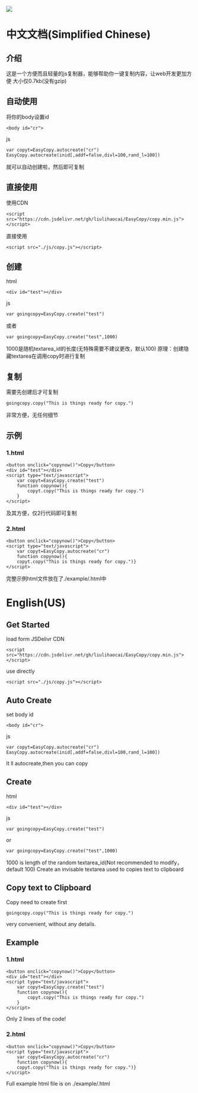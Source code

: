 [![](https://data.jsdelivr.com/v1/package/gh/liulihaocai/EasyCopy/badge)](https://www.jsdelivr.com/package/gh/liulihaocai/EasyCopy)
# 中文文档(Simplified Chinese)
## 介绍
这是一个方便而且轻量的js复制器，能够帮助你一键复制内容，让web开发更加方便
大小仅0.7kb(没有gzip)
## 自动使用
将你的body设置id
~~~
<body id="cr">
~~~
js
~~~
var copyt=EasyCopy.autocreate("cr")
EasyCopy.autocreate(inid[,addf=false,divl=100,rand_l=100])
~~~
就可以自动创建啦，然后即可复制
## 直接使用
使用CDN
~~~
<script src="https://cdn.jsdelivr.net/gh/liulihaocai/EasyCopy/copy.min.js"></script>
~~~
直接使用
~~~
<script src="./js/copy.js"></script>
~~~
## 创建
html
~~~
<div id="test"></div>
~~~
js
~~~
var goingcopy=EasyCopy.create("test")
~~~
或者
~~~
var goingcopy=EasyCopy.create("test",1000)
~~~
1000是随机textarea_id的长度(无特殊需要不建议更改，默认100)
原理：创建隐藏textarea在调用copy时进行复制
## 复制
需要先创建后才可复制
~~~
goingcopy.copy("This is things ready for copy.")
~~~
非常方便，无任何细节
## 示例
### 1.html
~~~
<button onclick="copynow()">Copy</button>
<div id="test"></div>
<script type="text/javascript">
	var copyt=EasyCopy.create("test")
	function copynow(){
		copyt.copy("This is things ready for copy.")
	}
</script>
~~~
及其方便，仅2行代码即可复制

### 2.html
~~~
<button onclick="copynow()">Copy</button>
<script type="text/javascript">
	var copyt=EasyCopy.autocreate("cr")
	function copynow(){
	copyt.copy("This is things ready for copy.")}
</script>
~~~
完整示例html文件放在了./example/.html中
# English(US)
## Get Started
load form JSDelivr CDN
~~~
<script src="https://cdn.jsdelivr.net/gh/liulihaocai/EasyCopy/copy.min.js"></script>
~~~
use directly
~~~
<script src="./js/copy.js"></script>
~~~
## Auto Create
set body id
~~~
<body id="cr">
~~~
js
~~~
var copyt=EasyCopy.autocreate("cr")
EasyCopy.autocreate(inid[,addf=false,divl=100,rand_l=100])
~~~
It ll autocreate,then you can copy
## Create
html
~~~
<div id="test"></div>
~~~
js
~~~
var goingcopy=EasyCopy.create("test")
~~~
or
~~~
var goingcopy=EasyCopy.create("test",1000)
~~~
1000 is length of the random textarea_id(Not recommended to modify，default 100)
Create an invisable textarea used to copies text to clipboard
## Copy text to Clipboard
Copy need to create first
~~~
goingcopy.copy("This is things ready for copy.")
~~~
very convenient, without any details.
## Example
### 1.html
~~~
<button onclick="copynow()">Copy</button>
<div id="test"></div>
<script type="text/javascript">
	var copyt=EasyCopy.create("test")
	function copynow(){
		copyt.copy("This is things ready for copy.")
	}
</script>
~~~
Only 2 lines of the code!
### 2.html
~~~
<button onclick="copynow()">Copy</button>
<script type="text/javascript">
	var copyt=EasyCopy.autocreate("cr")
	function copynow(){
	copyt.copy("This is things ready for copy.")}
</script>
~~~
Full example html file is on ./example/.html
